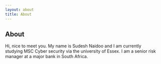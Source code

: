 ```yaml
---
layout: about
title: About
---
```


## About

Hi, nice to meet you.
My name is Sudesh Naidoo and I am currently studying MSC Cyber security via the university of Essex.
I am a senior risk manager at a major bank in South Africa.
